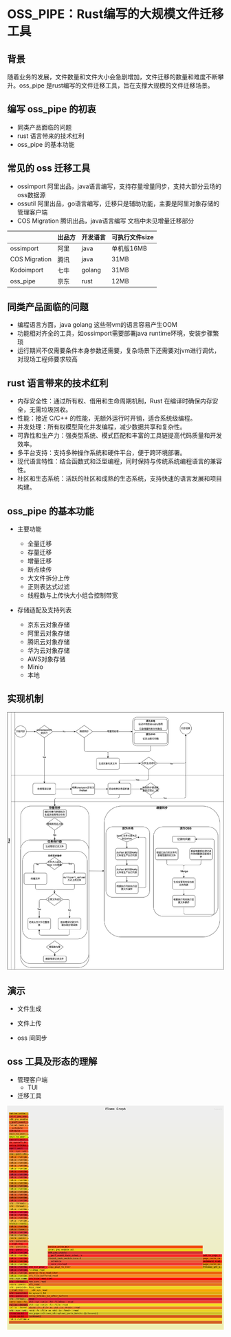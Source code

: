 # OSS_PIPE：Rust编写的大规模文件迁移工具

## 背景

随着业务的发展，文件数量和文件大小会急剧增加，文件迁移的数量和难度不断攀升。oss_pipe 是rust编写的文件迁移工具，旨在支撑大规模的文件迁移场景。

## 编写 oss_pipe 的初衷
- 同类产品面临的问题
- rust 语言带来的技术红利
- oss_pipe 的基本功能

## 常见的 oss 迁移工具
- ossimport 阿里出品，java语言编写，支持存量增量同步，支持大部分云场的oss数据源
- ossutil 阿里出品，go语言编写，迁移只是辅助功能，主要是阿里对象存储的管理客户端
- COS Migration 腾讯出品，java语言编写 文档中未见增量迁移部分

|               | 出品方 | 开发语言 | 可执行文件size |
| ------------- | ------ | -------- | -------------- |
| ossimport     | 阿里   | java     | 单机版16MB     |
| COS Migration | 腾讯   | java     | 31MB           |
| Kodoimport    | 七牛   | golang   | 31MB           |
| oss_pipe      | 京东   | rust     | 12MB           |



## 同类产品面临的问题

- 编程语言方面，java golang 这些带vm的语言容易产生OOM
- 功能相对齐全的工具，如ossimport需要部署java runtime环境，安装步骤繁琐
- 运行期间不仅需要条件本身参数还需要，复杂场景下还需要对jvm进行调优，对现场工程师要求较高


## rust 语言带来的技术红利

- 内存安全性：通过所有权、借用和生命周期机制，Rust 在编译时确保内存安全，无需垃圾回收。
- 性能：接近 C/C++ 的性能，无额外运行时开销，适合系统级编程。
- 并发处理：所有权模型简化并发编程，减少数据共享和复杂性。
- 可靠性和生产力：强类型系统、模式匹配和丰富的工具链提高代码质量和开发效率。
- 多平台支持：支持多种操作系统和硬件平台，便于跨环境部署。
- 现代语言特性：结合函数式和泛型编程，同时保持与传统系统编程语言的兼容性。
- 社区和生态系统：活跃的社区和成熟的生态系统，支持快速的语言发展和项目构建。

## oss_pipe 的基本功能

- 主要功能
  - 全量迁移
  - 存量迁移
  - 增量迁移
  - 断点续传
  - 大文件拆分上传
  - 正则表达式过滤
  - 线程数与上传快大小组合控制带宽

- 存储适配及支持列表
  - 京东云对象存储
  - 阿里云对象存储
  - 腾讯云对象存储
  - 华为云对象存储
  - AWS对象存储
  - Minio
  - 本地

## 实现机制
![同步任务流程](./images/同步流程图-v3.png)


## 演示

- 文件生成
  
- 文件上传

- oss 间同步
  


## oss 工具及形态的理解
- 管理客户端
  - TUI
- 迁移工具

![火焰图](./images/flamegraph_00.svg)